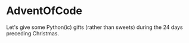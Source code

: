 # AdventOfCode
Let's give some Python(ic) gifts (rather than sweets) during the 24 days preceding Christmas.
